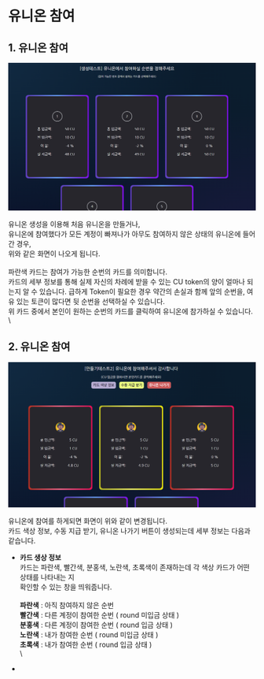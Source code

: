 # 유니온 참여

## 1. 유니온  참여&#x20;

![](../.gitbook/assets/유니온디테일.png)

유니온 생성을 이용해 처음 유니온을 만들거나,  \
유니온에 참여했다가 모든 계정이 빠져나가 아무도 참여하지 않은 상태의 유니온에 들어간 경우,\
위와 같은 화면이 나오게 됩니다.  \
\
파란색 카드는 참여가 가능한 순번의 카드를 의미합니다.  \
카드의 세부 정보를 통해 실제 자신의 차례에 받을 수 있는 CU token의 양이 얼마나 되는지 알 수 있습니다. 급하게 Token이 필요한 경우 약간의 손실과 함께 앞의 순번을, 여유 있는 토큰이 많다면 뒷 순번을 선택하실 수 있습니다. \
위 카드 중에서 본인이 원하는 순번의 카드를 클릭하여 유니온에 참가하실 수 있습니다.  \
\


## 2. 유니온 참여 &#x20;

![](<../.gitbook/assets/유니온에 참여.png>)

유니온에 참여를 하게되면 화면이 위와 같이 변경됩니다.  \
카드 색상 정보, 수동 지급 받기, 유니온 나가기 버튼이 생성되는데 세부 정보는 다음과 같습니다. &#x20;

* **카드 생상 정보** \
  카드는 파란색, 빨간색, 분홍색, 노란색, 초록색이 존재하는데 각 색상 카드가 어떤 상태를 나타내는 지  \
  확인할 수 있는 창을 띄워줍니다.   \
  \
  **파란색** : 아직 참여하지 않은 순번  \
  **빨간색** : 다른 계정이 참여한 순번 ( round 미입금 상태 )  \
  **분홍색** : 다른 계정이 참여한 순번 ( round 입금 상태 )\
  **노란색** : 내가 참여한 순번 ( round 미입금 상태 )\
  **초록색** : 내가 참여한 순번 ( round 입금 상태 )\
  \

* &#x20;
